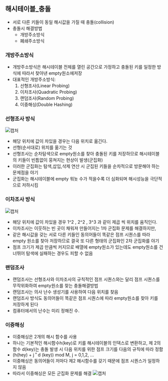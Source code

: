 ## 해시테이블_충돌

* 서로 다른 키들이 동일 해시값을 가질 때 충돌(collision)
* 충돌시 해결방법
  * 개방주소방식
  * 폐쇄주소방식
  
### 개방주소방식
* 개방주소방식은 해시테이블 전체를 열린 공간으로 가정하고 충돌된 키를 일정한 방식에 따라서 찾아낸 empty원소에저장
* 대표적인 개방주소방식:
  1. 선형조사(Linear Probing)
  2. 이차조사(Quadratic Probing)
  3. 랜덤조사(Random Probing)
  4. 이중해싱(Double Hashing)
  
### 선형조사 방식
![캡처](https://user-images.githubusercontent.com/54932560/83395145-c1820600-a434-11ea-87d4-6f86af00e156.PNG)
* 해당 위치에 값이 차있을 경우는 다음 위치로 옮긴다.
* 선형(순서대로) 위치를 옮기는 것
* 선형조사는 순차탐색으로 empty원소를 찾아 충돌된 키를 저장하므로 해시테이블의 키들이 빈틈없이 뭉쳐지는 현상이 발생(군집화)
* 이러한 군집화는 탐색,삽입,삭제 연산 시 군집된 키들을 순차적으로 방문해야 하는 문제점을 야기
* 군집화는 해시테이블에 empty 워놋 수가 적을수록 더 심화되며 해시성능을 극단적으로 저하시킴

### 이차조사 방식
![캡처](https://user-images.githubusercontent.com/54932560/83395486-5b49b300-a435-11ea-8769-e66271a116cf.PNG)
* 해당 위치에 값이 차있을 경우 1^2 , 2^2 , 3^3 과 같이 제곱 씩 위치를 움직인다.
* 이차조사는 이웃하는 빈 곳이 채워져 만들어지는 1차 군집화 문제를 해결하지만,
* 같은 해시값을 갖는 서로 다른 키들인 동의어들이 똑같은 점프 시퀀스를 따라 empty 원소를 찾아 저장하므로 결국 또 다른 형태의 군집화인 2차 군집화를 야기
* 점프 크기가 제곱 만큼씩 커지므로 배열에 empty원소가 있는데도 empty원소를 건너뛰어 탐색에 실패하는 경우도 피할 수 없음

### 랜덤조사
* 랜덤조사는 선형조사와 이차조사의 규칙적인 점프 시퀀스와는 달리 점프 시퀀스를 무작위화하여 empty원소를 찾는 충돌해결방법
* 랜덤조사는 의사 난수 생성기를 사용하여 다음 위치를 찾음
* 랜덤조사 방식도 동의어들이 똑같은 점프 시퀀스에 따라 empty원소를 찾아 키를 저장하게 된다
* 컴퓨터에서의 난수는 미리 정해진 수.

### 이중해싱
* 이중해싱은 2개의 해시 함수를 사용
* 하나는 기본적인 해시함수h(key)로 키를 해시테이블의 인덱스로 변환하고, 제 2의 함수 d(key)는 충돌 발생 시 다음 위치를 위한 점프 크기를 다음의 규칙에 따라 정함
* (h(hey) + j ˚ d (key)) mod M, j = 0,1,2, … 
* 이중해싱은 동의어들이 저마다 제2 해시함수를 갖기 때문에 점프 시퀀스가 일정하지 않음
* 따라서 이중해싱은 모든 군집화 문제를 해결
![캡처](https://user-images.githubusercontent.com/54932560/83398838-19bc0680-a43b-11ea-803b-2e0570c78947.PNG)
